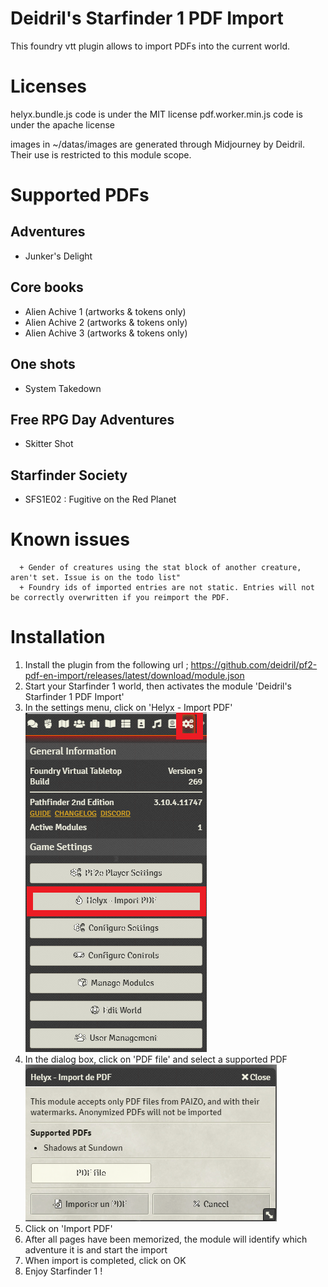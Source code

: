 # Deidril's Starfinder 1 PDF Import
This foundry vtt plugin allows to import PDFs into the current world. 

# Licenses
helyx.bundle.js code is under the MIT license
pdf.worker.min.js code is under the apache license

images in ~/datas/images are generated through Midjourney by Deidril. Their use is restricted to this module scope.


# Supported PDFs 

## Adventures
- Junker's Delight

## Core books
- Alien Achive 1 (artworks & tokens only)
- Alien Achive 2 (artworks & tokens only)
- Alien Achive 3 (artworks & tokens only)

## One shots
- System Takedown

## Free RPG Day Adventures
- Skitter Shot

## Starfinder Society
- SFS1E02 : Fugitive on the Red Planet

# Known issues

      + Gender of creatures using the stat block of another creature, aren't set. Issue is on the todo list"
      + Foundry ids of imported entries are not static. Entries will not be correctly overwritten if you reimport the PDF.

# Installation
1. Install the plugin from the following url ; https://github.com/deidril/pf2-pdf-en-import/releases/latest/download/module.json
2. Start your Starfinder 1 world, then activates the module 'Deidril's Starfinder 1 PDF Import'
3. In the settings menu, click on 'Helyx - Import PDF'
![Settings](/img/click_helyx.png)
4. In the dialog box, click on 'PDF file' and select a supported PDF
![Dialog](/img/dialog.png)
5. Click on 'Import PDF' 
6. After all pages have been memorized, the module will identify which adventure it is and start the import
7. When import is completed, click on OK
8. Enjoy Starfinder 1 !

